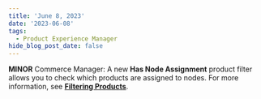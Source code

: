 ```yaml
---
title: 'June 8, 2023'
date: '2023-06-08'
tags:
  - Product Experience Manager
hide_blog_post_date: false
---
```


**MINOR** Commerce Manager: A new **Has Node Assignment** product filter allows you to check which products are assigned to nodes. For more information, see **[Filtering Products](https://elasticpath.dev/docs/ep-pxm-products/pxm-products-commerce-manager/filter-products)**.
